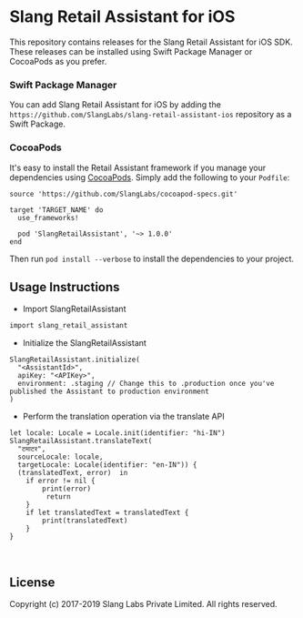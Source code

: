 # Slang Retail Assistant for iOS

This repository contains releases for the Slang Retail Assistant for iOS SDK. These releases can be installed using Swift Package Manager or CocoaPods as you prefer.

### Swift Package Manager

You can add Slang Retail Assistant for iOS by adding the `https://github.com/SlangLabs/slang-retail-assistant-ios` repository as a Swift Package. 
    
### CocoaPods

It's easy to install the Retail Assistant framework if you manage your dependencies using [CocoaPods](http://cocoapods.org). Simply add the following to your `Podfile`:

```
source 'https://github.com/SlangLabs/cocoapod-specs.git'

target 'TARGET_NAME' do
  use_frameworks!

  pod 'SlangRetailAssistant', '~> 1.0.0'
end
```

Then run `pod install --verbose` to install the dependencies to your project.
## Usage Instructions
- Import SlangRetailAssistant
~~~.rb
import slang_retail_assistant
~~~

- Initialize the SlangRetailAssistant
```
SlangRetailAssistant.initialize(
  "<AssistantId>",
  apiKey: "<APIKey>",
  environment: .staging // Change this to .production once you've published the Assistant to production environment
)
```

- Perform the translation operation via the translate API
```
let locale: Locale = Locale.init(identifier: "hi-IN")
SlangRetailAssistant.translateText(
  "टमाटर",
  sourceLocale: locale,
  targetLocale: Locale(identifier: "en-IN")) {
  (translatedText, error)  in
    if error != nil {
        print(error)
         return
    }
    if let translatedText = translatedText {
        print(translatedText)
    }
}
```

<br/>

## License
Copyright (c) 2017-2019 Slang Labs Private Limited. All rights reserved.
